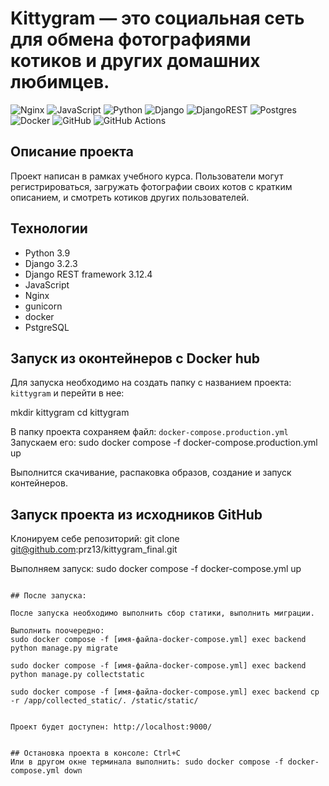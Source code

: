 # Kittygram —  это социальная сеть для обмена фотографиями котиков и других домашних любимцев. 

![Nginx](https://img.shields.io/badge/nginx-%23009639.svg?style=for-the-badge&logo=nginx&logoColor=white) ![JavaScript](https://img.shields.io/badge/javascript-%23323330.svg?style=for-the-badge&logo=javascript&logoColor=%23F7DF1E) ![Python](https://img.shields.io/badge/python-3670A0?style=for-the-badge&logo=python&logoColor=ffdd54) ![Django](https://img.shields.io/badge/django-%23092E20.svg?style=for-the-badge&logo=django&logoColor=white) ![DjangoREST](https://img.shields.io/badge/DJANGO-REST-ff1709?style=for-the-badge&logo=django&logoColor=white&color=ff1709&labelColor=gray) ![Postgres](https://img.shields.io/badge/postgres-%23316192.svg?style=for-the-badge&logo=postgresql&logoColor=white) ![Docker](https://img.shields.io/badge/docker-%230db7ed.svg?style=for-the-badge&logo=docker&logoColor=white) ![GitHub](https://img.shields.io/badge/github-%23121011.svg?style=for-the-badge&logo=github&logoColor=white) ![GitHub Actions](https://img.shields.io/badge/github%20actions-%232671E5.svg?style=for-the-badge&logo=githubactions&logoColor=white)

## Описание проекта
Проект написан в рамках учебного курса.
Пользователи могут регистрироваться, загружать фотографии своих котов с кратким описанием, и смотреть котиков других пользователей. 

## Технологии

 - Python 3.9
 - Django 3.2.3
 - Django REST framework 3.12.4
 - JavaScript
 - Nginx
 - gunicorn
 - docker
 - PstgreSQL

## Запуск  из оконтейнеров с Docker hub

Для запуска необходимо на создать папку с названием проекта: `kittygram` и перейти в нее:

mkdir kittygram
cd kittygram


В папку проекта сохраняем файл: `docker-compose.production.yml`
Запускаем его: sudo docker compose -f docker-compose.production.yml up


Выполнится скачивание, распаковка образов, создание и запуск контейнеров.


## Запуск проекта из исходников GitHub

Клонируем себе репозиторий: git clone git@github.com:prz13/kittygram_final.git

Выполняем запуск: sudo docker compose -f docker-compose.yml up
```

## После запуска: 

После запуска необходимо выполнить сбор статики, выполнить миграции.  

Выполнить поочередно:
sudo docker compose -f [имя-файла-docker-compose.yml] exec backend python manage.py migrate

sudo docker compose -f [имя-файла-docker-compose.yml] exec backend python manage.py collectstatic

sudo docker compose -f [имя-файла-docker-compose.yml] exec backend cp -r /app/collected_static/. /static/static/


Проект будет доступен: http://localhost:9000/


## Остановка проекта в консоле: Ctrl+С
Или в другом окне терминала выполнить: sudo docker compose -f docker-compose.yml down
